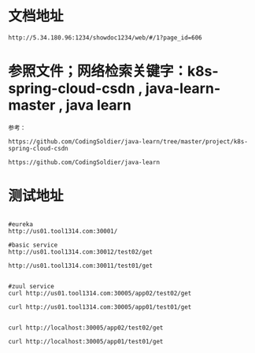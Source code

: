 ﻿# 文档地址

````
http://5.34.180.96:1234/showdoc1234/web/#/1?page_id=606

````
# 参照文件；网络检索关键字：k8s-spring-cloud-csdn      , java-learn-master , java learn


````
参考：

https://github.com/CodingSoldier/java-learn/tree/master/project/k8s-spring-cloud-csdn

https://github.com/CodingSoldier/java-learn
````


# 测试地址

````

#eureka
http://us01.tool1314.com:30001/

#basic service
http://us01.tool1314.com:30012/test02/get

http://us01.tool1314.com:30011/test01/get


#zuul service
curl http://us01.tool1314.com:30005/app02/test02/get

curl http://us01.tool1314.com:30005/app01/test01/get


curl http://localhost:30005/app02/test02/get

curl http://localhost:30005/app01/test01/get

````




